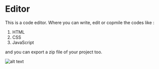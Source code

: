 # Editor

This is a code editor. Where you can write, edit or copmile the codes like :

1) HTML
2) CSS
3) JavaScript

and you can export a zip file of your project too.

![alt text](https://github.com/stunninghub/editor/localhost_editor_editor.php(iPad).png)
